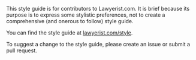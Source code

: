 This style guide is for contributors to Lawyerist.com. It is brief because its purpose is to express some stylistic preferences, not to create a comprehensive (and onerous to follow) style guide.

You can find the style guide at [lawyerist.com/style](https://lawyerist.com/style).

To suggest a change to the style guide, please create an issue or submit a pull request.
